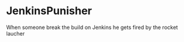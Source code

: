 JenkinsPunisher
===============

When someone break the build on Jenkins he gets fired by the rocket laucher
